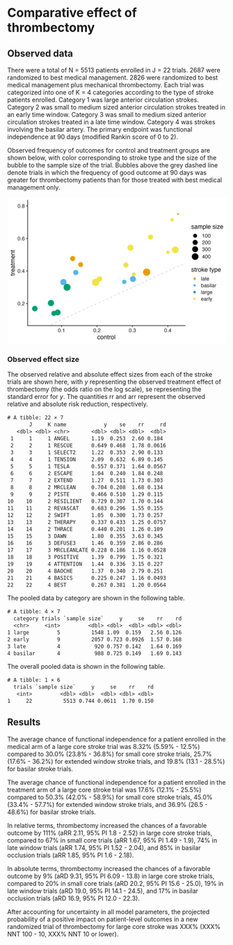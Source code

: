 # Comparative effect of thrombectomy


## Observed data

There were a total of N = 5513 patients enrolled in J = 22 trials. 2687
were randomized to best medical management. 2826 were randomized to best
medical management plus mechanical thrombectomy. Each trial was
categorized into one of K = 4 categories according to the type of stroke
patients enrolled. Category 1 was large anterior circulation strokes.
Category 2 was small to medium sized anterior circulation strokes
treated in an early time window. Category 3 was small to medium sized
anterior circulation strokes treated in a late time window. Category 4
was strokes involving the basilar artery. The primary endpoint was
functional independence at 90 days (modified Rankin score of 0 to 2).

Observed frequency of outcomes for control and treatment groups are
shown below, with color corresponding to stroke type and the size of the
bubble to the sample size of the trial. Bubbles above the grey dashed
line denote trials in which the frequency of good outcome at 90 days was
greater for thrombectomy patients than for those treated with best
medical management only.

![](images/scatter_plot-03.png)

### Observed effect size

The observed relative and absolute effect sizes from each of the stroke
trials are shown here, with $y$ representing the observed treatment
effect of thrombectomy (the odds ratio on the log scale), $\text{se}$
representing the standard error for $y$. The quantities $\text{rr}$ and
$\text{arr}$ represent the observed relative and absolute risk
reduction, respectively.

    # A tibble: 22 × 7
           J     K name            y    se    rr     rd
       <dbl> <dbl> <chr>       <dbl> <dbl> <dbl>  <dbl>
     1     1     1 ANGEL       1.19  0.253  2.60 0.184 
     2     2     1 RESCUE      0.649 0.468  1.78 0.0616
     3     3     1 SELECT2     1.22  0.353  2.90 0.133 
     4     4     1 TENSION     2.09  0.632  6.89 0.145 
     5     5     1 TESLA       0.557 0.371  1.64 0.0567
     6     6     2 ESCAPE      1.04  0.240  1.84 0.248 
     7     7     2 EXTEND      1.27  0.511  1.73 0.303 
     8     8     2 MRCLEAN     0.704 0.208  1.68 0.134 
     9     9     2 PISTE       0.466 0.510  1.29 0.115 
    10    10     2 RESILIENT   0.729 0.307  1.70 0.144 
    11    11     2 REVASCAT    0.683 0.296  1.55 0.155 
    12    12     2 SWIFT       1.05  0.300  1.73 0.257 
    13    13     2 THERAPY     0.337 0.433  1.25 0.0757
    14    14     2 THRACE      0.440 0.201  1.26 0.109 
    15    15     3 DAWN        1.80  0.355  3.63 0.345 
    16    16     3 DEFUSE3     1.46  0.359  2.86 0.286 
    17    17     3 MRCLEANLATE 0.228 0.186  1.16 0.0528
    18    18     3 POSITIVE    1.39  0.799  1.75 0.321 
    19    19     4 ATTENTION   1.44  0.336  3.15 0.227 
    20    20     4 BAOCHE      1.37  0.340  2.79 0.251 
    21    21     4 BASICS      0.225 0.247  1.16 0.0493
    22    22     4 BEST        0.267 0.381  1.20 0.0564

The pooled data by category are shown in the following table.

    # A tibble: 4 × 7
      category trials `sample size`     y     se    rr    rd
      <chr>     <int>         <dbl> <dbl>  <dbl> <dbl> <dbl>
    1 large         5          1548 1.09  0.159   2.56 0.126
    2 early         9          2057 0.723 0.0926  1.57 0.168
    3 late          4           920 0.757 0.142   1.64 0.169
    4 basilar       4           988 0.725 0.149   1.69 0.143

The overall pooled data is shown in the following table.

    # A tibble: 1 × 6
      trials `sample size`     y     se    rr    rd
       <int>         <dbl> <dbl>  <dbl> <dbl> <dbl>
    1     22          5513 0.744 0.0611  1.70 0.150

## Results

The average chance of functional independence for a patient enrolled in
the medical arm of a large core stroke trial was 8.32% (5.59% - 12.5%)
compared to 30.0% (23.8% - 36.8%) for small core stroke trials, 25.7%
(17.6% - 36.2%) for extended window stroke trials, and 19.8% (13.1 -
28.5%) for basilar stroke trials.

The average chance of functional independence for a patient enrolled in
the treatment arm of a large core stroke trial was 17.6% (12.1% - 25.5%)
compared to 50.3% (42.0% - 58.9%) for small core stroke trials, 45.0%
(33.4% - 57.7%) for extended window stroke trials, and 36.9% (26.5 -
48.6%) for basilar stroke trials.

In relative terms, thrombectomy increased the chances of a favorable
outcome by 111% (aRR 2.11, 95% PI 1.8 - 2.52) in large core stroke
trials, compared to 67% in small core trials (aRR 1.67, 95% PI 1.49 -
1.9), 74% in late window trials (aRR 1.74, 95% PI 1.52 - 2.04), and 85%
in basilar occlusion trials (aRR 1.85, 95% PI 1.6 - 2.18).

In absolute terms, thrombectomy increased the chances of a favorable
outcome by 9% (aRD 9.31, 95% PI 6.09 - 13.8) in large core stroke
trials, compared to 20% in small core trials (aRD 20.2, 95% PI 15.6 -
25.0), 19% in late window trials (aRD 19.0, 95% PI 14.1 - 24.5), and 17%
in basilar occlusion trials (aRD 16.9, 95% PI 12.0 - 22.3).

After accounting for uncertainty in all model parameters, the projected
probability of a positive impact on patient-level outcomes in a new
randomized trial of thrombectomy for large core stroke was XXX% (XXX%
NNT 100 - 10, XXX% NNT 10 or lower).
